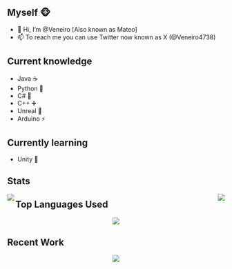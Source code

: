 ## Myself 🐵
- 👋 Hi, I’m @Veneiro [Also known as Mateo]
- 📫 To reach me you can use Twitter now known as X (@Veneiro4738)
## Current knowledge
- Java ☕
- Python 🐍
- C# 🦈
- C++ ➕
- Unreal 👾
- Arduino ⚡

## Currently learning
- Unity 🦾

## Stats
<p>
  <img align="left" src="https://github-readme-streak-stats.herokuapp.com/?user=Veneiro&theme=dark"/>
  <img align="right" src="https://github-readme-stats.vercel.app/api?username=Veneiro&show_icons=true&theme=dark" />
</p>

## Top Languages Used
<p align="center">
  <img src="https://github-readme-stats.vercel.app/api/top-langs/?username=Veneiro&theme=dark" />
</p>

## Recent Work
<p align="center">
  <img src="https://github-readme-stats.vercel.app/api/pin/?username=Veneiro&repo=ShadowCraft-Project&theme=dark" />
</p>
<!---
Veneiro/Veneiro is a ✨ special ✨ repository because its `README.md` (this file) appears on your GitHub profile.
You can click the Preview link to take a look at your changes.
--->
